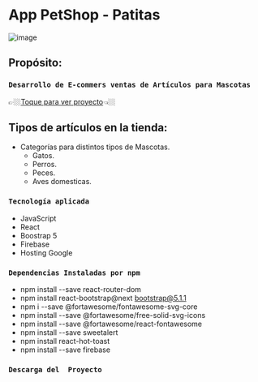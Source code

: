 # App PetShop - Patitas
![image](https://github.com/javifarina/petshop/blob/ee97bab24f2cb683a43526ce56e7729b8869e43c/Animation.gif)
## Propósito:

### `Desarrollo de E-commers ventas de Artículos para Mascotas`
👉🏼[Toque para ver proyecto](https://petshop-c84de.web.app//)👈🏼


## Tipos de artículos en la tienda:

- Categorías para distintos tipos de Mascotas.
  - Gatos.
  - Perros.
  - Peces.
  - Aves domesticas.
  

### `Tecnología aplicada`

- JavaScript
- React
- Boostrap 5
- Firebase
- Hosting Google


### `Dependencias Instaladas por npm`

- npm install --save react-router-dom
- npm install react-bootstrap@next bootstrap@5.1.1
- npm i --save @fortawesome/fontawesome-svg-core
- npm install --save @fortawesome/free-solid-svg-icons
- npm install --save @fortawesome/react-fontawesome
- npm install --save  sweetalert
- npm install react-hot-toast
- npm install --save firebase

### `Descarga del  Proyecto`



 
